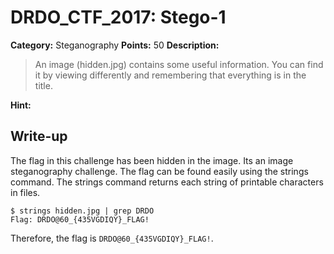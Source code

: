 # DRDO_CTF_2017: Stego-1

**Category:** Steganography
**Points:** 50
**Description:**

>An image (hidden.jpg) contains some useful information. You can find it by viewing differently and remembering that everything is in the title.

**Hint:**


## Write-up
The flag in this challenge has been hidden in the image. Its an image steganography challenge. The flag can be found easily using the strings command. The strings command returns each string of printable characters in files.


    $ strings hidden.jpg | grep DRDO
    Flag: DRDO@60_{435VGDIQY}_FLAG!

Therefore, the flag is `DRDO@60_{435VGDIQY}_FLAG!`.